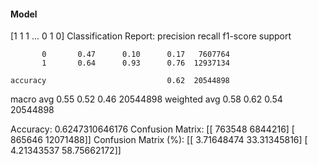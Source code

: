 #### Model
[1 1 1 ... 0 1 0]
Classification Report:
              precision    recall  f1-score   support

           0       0.47      0.10      0.17   7607764
           1       0.64      0.93      0.76  12937134

    accuracy                           0.62  20544898
   macro avg       0.55      0.52      0.46  20544898
weighted avg       0.58      0.62      0.54  20544898

Accuracy: 0.6247310646176
Confusion Matrix:
[[  763548  6844216]
 [  865646 12071488]]
Confusion Matrix (%):
[[ 3.71648474 33.31345816]
 [ 4.21343537 58.75662172]]
